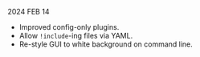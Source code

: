 
2024 FEB 14

*   Improved config-only plugins.
*   Allow `!include`-ing files via YAML.
*   Re-style GUI to white background on command line.
